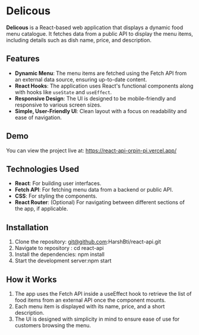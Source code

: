 # Delicous

**Delicous** is a React-based web application that displays a dynamic food menu catalogue. It fetches data from a public API to display the menu items, including details such as dish name, price, and description. 

## Features

- **Dynamic Menu**: The menu items are fetched using the Fetch API from an external data source, ensuring up-to-date content.
- **React Hooks**: The application uses React's functional components along with hooks like `useState` and `useEffect`.
- **Responsive Design**: The UI is designed to be mobile-friendly and responsive to various screen sizes.
- **Simple, User-Friendly UI**: Clean layout with a focus on readability and ease of navigation.

## Demo

You can view the project live at: https://react-api-orpin-pi.vercel.app/

## Technologies Used

- **React**: For building user interfaces.
- **Fetch API**: For fetching menu data from a backend or public API.
- **CSS**: For styling the components.
- **React Router**: (Optional) For navigating between different sections of the app, if applicable.

## Installation

1. Clone the repository: git@github.com:HarshBti/react-api.git
2. Navigate to repository : cd react-api
3. Install the dependencies: npm install
4. Start the development server:npm start

## How it Works
1. The app uses the Fetch API inside a useEffect hook to retrieve the list of food items from an external API once the component mounts.
2. Each menu item is displayed with its name, price, and a short description.
3. The UI is designed with simplicity in mind to ensure ease of use for customers browsing the menu.


